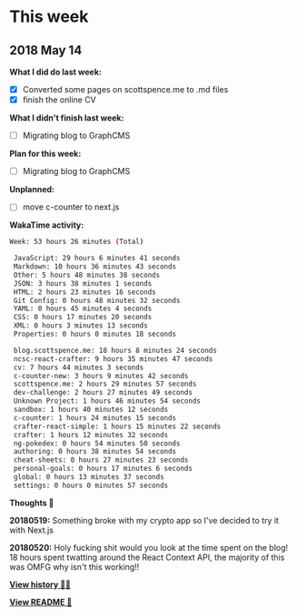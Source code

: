 # This week

## 2018 May 14

**What I did do last week:**

* [x] Converted some pages on scottspence.me to .md files
* [x] finish the online CV

**What I didn't finish last week:**

* [ ] Migrating blog to GraphCMS

**Plan for this week:**

* [ ] Migrating blog to GraphCMS

**Unplanned:**

* [ ] move c-counter to next.js

**WakaTime activity:**

```sh
Week: 53 hours 26 minutes (Total)

 JavaScript: 29 hours 6 minutes 41 seconds
 Markdown: 10 hours 36 minutes 43 seconds
 Other: 5 hours 48 minutes 38 seconds
 JSON: 3 hours 38 minutes 1 seconds
 HTML: 2 hours 23 minutes 16 seconds
 Git Config: 0 hours 48 minutes 32 seconds
 YAML: 0 hours 45 minutes 4 seconds
 CSS: 0 hours 17 minutes 20 seconds
 XML: 0 hours 3 minutes 13 seconds
 Properties: 0 hours 0 minutes 18 seconds

 blog.scottspence.me: 18 hours 8 minutes 24 seconds
 ncsc-react-crafter: 9 hours 35 minutes 47 seconds
 cv: 7 hours 44 minutes 3 seconds
 c-counter-new: 3 hours 9 minutes 42 seconds
 scottspence.me: 2 hours 29 minutes 57 seconds
 dev-challenge: 2 hours 27 minutes 49 seconds
 Unknown Project: 1 hours 46 minutes 54 seconds
 sandbox: 1 hours 40 minutes 12 seconds
 c-counter: 1 hours 24 minutes 15 seconds
 crafter-react-simple: 1 hours 15 minutes 22 seconds
 crafter: 1 hours 12 minutes 32 seconds
 ng-pokedex: 0 hours 54 minutes 50 seconds
 authoring: 0 hours 38 minutes 54 seconds
 cheat-sheets: 0 hours 27 minutes 23 seconds
 personal-goals: 0 hours 17 minutes 6 seconds
 global: 0 hours 13 minutes 37 seconds
 settings: 0 hours 0 minutes 57 seconds
```

**Thoughts 💭**

**20180519:** Something broke with my crypto app so I've decided to
try it with Next.js

**20180520:** Holy fucking shit would you look at the time spent on
the blog! 18 hours spent twatting around the React Context API, the
majority of this was OMFG why isn't this working!!

**[View history 👵👴](history.md#history)**

**[View README 👀](README.md#personal-goals)**

<!-- links -->
